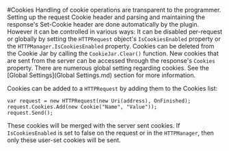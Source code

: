 #Cookies
Handling of cookie operations are transparent to the programmer. Setting up the request Cookie header and parsing and maintaining the response's Set-Cookie header are done automatically by the plugin.
However it can be controlled in various ways:
It can be disabled per-request or globally by setting the `HTTPRequest` object's `IsCookiesEnabled` property or the `HTTPManager.IsCookiesEnabled` property.
Cookies can be deleted from the Cookie Jar by calling the `CookieJar.Clear()` function.
New cookies that are sent from the server can be accessed through the response's `Cookies` property.
There are numerous global setting regarding cookies. See the [Global Settings](Global Settings.md) section for more information.

Cookies can be added to a `HTTPRequest` by adding them to the Cookies list:

```language-csharp
var request = new HTTPRequest(new Uri(address), OnFinished);
request.Cookies.Add(new Cookie("Name", "Value"));
request.Send();
``` 

These cookies will be merged with the server sent cookies. If `IsCookiesEnabled` is set to false on the request or in the `HTTPManager`, then only these user-set cookies will be sent.
